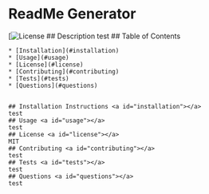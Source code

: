 # ReadMe Generator
 [![License](https://img.shields.io/badge/License-MIT-blue)
    ## Description 
    test
    ## Table of Contents 
    
    * [Installation](#installation)
    * [Usage](#usage)
    * [License](#license)
    * [Contributing](#contributing)
    * [Tests](#tests)
    * [Questions](#questions)
    
    
    ## Installation Instructions <a id="installation"></a>
    test
    ## Usage <a id="usage"></a>
    test
    ## License <a id="license"></a>
    MIT
    ## Contributing <a id="contributing"></a>
    test
    ## Tests <a id="tests"></a>
    test
    ## Questions <a id="questions"></a>
    test
    